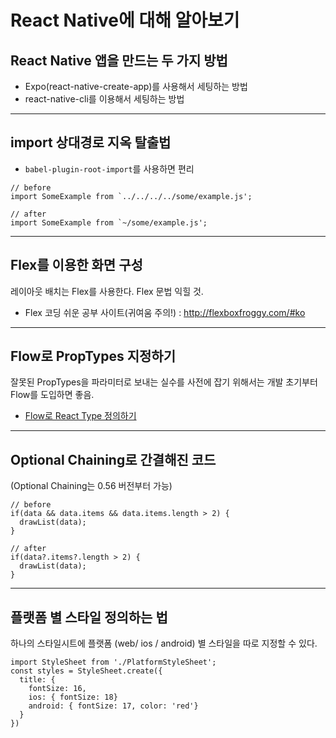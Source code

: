 # React Native에 대해 알아보기

## React Native 앱을 만드는 두 가지 방법

- Expo(react-native-create-app)를 사용해서 세팅하는 방법
- react-native-cli를 이용해서 세팅하는 방법

---

## import 상대경로 지옥 탈출법

- `babel-plugin-root-import`를 사용하면 편리

```
// before
import SomeExample from `../../../../some/example.js';  

// after
import SomeExample from `~/some/example.js'; 
```

---

## Flex를 이용한 화면 구성

레이아웃 배치는 Flex를 사용한다. Flex 문법 익힐 것.

- Flex 코딩 쉬운 공부 사이트(귀여움 주의!) : http://flexboxfroggy.com/#ko


----

## Flow로 PropTypes 지정하기

잘못된 PropTypes을 파라미터로 보내는 실수를 사전에  잡기 위해서는
개발 초기부터 Flow를 도입하면 좋음.
- [Flow로 React Type 정의하기](https://medium.com/@pitzcarraldo/flow로-react-type정의하기-7d1dbfa9e61b)


---

## Optional Chaining로 간결해진 코드

(Optional Chaining는 0.56 버전부터 가능)


```
// before
if(data && data.items && data.items.length > 2) {
  drawList(data);
}

// after
if(data?.items?.length > 2) {
  drawList(data);
}
```

---
## 플랫폼 별 스타일 정의하는 법

하나의 스타일시트에 플랫폼 (web/ ios / android) 별 스타일을 따로 지정할 수 있다.

```
import StyleSheet from './PlatformStyleSheet';
const styles = StyleSheet.create({
  title: {
    fontSize: 16,
    ios: { fontSize: 18}
    android: { fontSize: 17, color: 'red'} 
  }
})
```